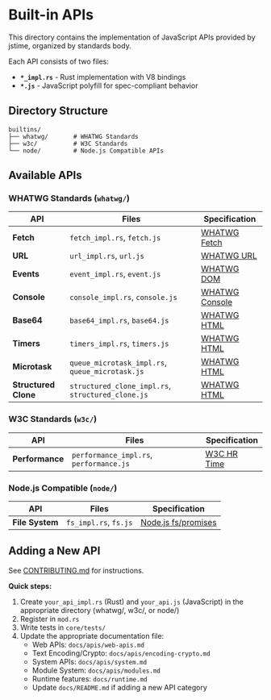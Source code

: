 # Built-in APIs

This directory contains the implementation of JavaScript APIs provided by jstime, organized by standards body.

Each API consists of two files:
- **`*_impl.rs`** - Rust implementation with V8 bindings
- **`*.js`** - JavaScript polyfill for spec-compliant behavior

## Directory Structure

```
builtins/
├── whatwg/       # WHATWG Standards
├── w3c/          # W3C Standards
└── node/         # Node.js Compatible APIs
```

## Available APIs

### WHATWG Standards (`whatwg/`)

| API | Files | Specification |
|-----|-------|---------------|
| **Fetch** | `fetch_impl.rs`, `fetch.js` | [WHATWG Fetch](https://fetch.spec.whatwg.org/) |
| **URL** | `url_impl.rs`, `url.js` | [WHATWG URL](https://url.spec.whatwg.org/) |
| **Events** | `event_impl.rs`, `event.js` | [WHATWG DOM](https://dom.spec.whatwg.org/#events) |
| **Console** | `console_impl.rs`, `console.js` | [WHATWG Console](https://console.spec.whatwg.org/) |
| **Base64** | `base64_impl.rs`, `base64.js` | [WHATWG HTML](https://html.spec.whatwg.org/multipage/webappapis.html#atob) |
| **Timers** | `timers_impl.rs`, `timers.js` | [WHATWG HTML](https://html.spec.whatwg.org/multipage/timers-and-user-prompts.html#timers) |
| **Microtask** | `queue_microtask_impl.rs`, `queue_microtask.js` | [WHATWG HTML](https://html.spec.whatwg.org/multipage/timers-and-user-prompts.html#microtask-queuing) |
| **Structured Clone** | `structured_clone_impl.rs`, `structured_clone.js` | [WHATWG HTML](https://html.spec.whatwg.org/multipage/structured-data.html#structured-cloning) |

### W3C Standards (`w3c/`)

| API | Files | Specification |
|-----|-------|---------------|
| **Performance** | `performance_impl.rs`, `performance.js` | [W3C HR Time](https://w3c.github.io/hr-time/) |

### Node.js Compatible (`node/`)

| API | Files | Specification |
|-----|-------|---------------|
| **File System** | `fs_impl.rs`, `fs.js` | [Node.js fs/promises](https://nodejs.org/api/fs.html#promises-api) |

## Adding a New API

See [CONTRIBUTING.md](../../../CONTRIBUTING.md#adding-built-in-apis) for instructions.

**Quick steps:**
1. Create `your_api_impl.rs` (Rust) and `your_api.js` (JavaScript) in the appropriate directory (whatwg/, w3c/, or node/)
2. Register in `mod.rs`
3. Write tests in `core/tests/`
4. Update the appropriate documentation file:
   - Web APIs: `docs/apis/web-apis.md`
   - Text Encoding/Crypto: `docs/apis/encoding-crypto.md`
   - System APIs: `docs/apis/system.md`
   - Module System: `docs/apis/modules.md`
   - Runtime features: `docs/runtime.md`
   - Update `docs/README.md` if adding a new API category
